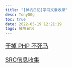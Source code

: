 ```yaml
---
title: "[掉坑日记]学习文章收录"
desc: TonyD0g
toc: true
date: 2022-05-19 12:21:19
tags: 掉坑日记
---
```

<font size=4 >

<!-- more -->

[干掉 PHP 不死马](https://rmb122.com/2019/04/04/%E5%B9%B2%E6%8E%89-PHP-%E4%B8%8D%E6%AD%BB%E9%A9%AC/)

[SRC信息收集](https://www.hui-blog.cool/posts/15287.html#toc-heading-8)
</font>